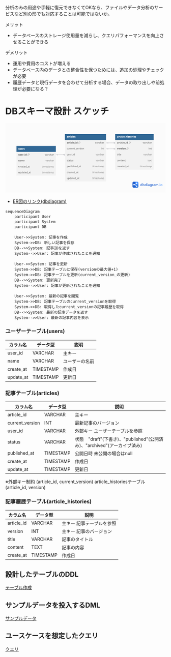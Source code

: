 
分析のみの用途や手軽に復元できなくてOKなら、ファイルやデータ分析のサービスなど別の形でも対応することは可能ではないか。

メリット
- データベースのストレージ使用量を減らし、クエリパフォーマンスを向上させることができる

デメリット
- 運用や費用のコストが増える
- データベース内のデータとの整合性を保つためには、追加の処理やチェックが必要
- 履歴データと現行データを合わせて分析する場合、データの取り出しや前処理が必要になる？



# DBスキーマ設計 スケッチ
![ER図](../lesson02/image/ERD.png)

- [ER図のリンク(dbdiagram)](https://dbdiagram.io/d/blog2-66db847aeef7e08f0ef4dfb3)

```mermaid
sequenceDiagram
    participant User
    participant System
    participant DB

    User->>System: 記事を作成
    System->>DB: 新しい記事を保存
    DB-->>System: 記事IDを返す
    System-->>User: 記事が作成されたことを通知

    User->>System: 記事を更新
    System->>DB: 記事テーブルに保存(versionの最大値+1)
    System->>DB: 記事テーブルを更新(current_version_の更新)
    DB-->>System: 更新完了
    System-->>User: 記事が更新されたことを通知

    User->>System: 最新の記事を閲覧
    System->>DB: 記事テーブルのcurrent_versionを取得
    System->>DB: 取得したcurrent_versionの記事履歴を取得
    DB-->>System: 最新の記事データを返す
    System-->>User: 最新の記事内容を表示
```

### ユーザーテーブル(users)
| カラム名      | データ型  | 説明                    |
|--------------|----------|------------------------|
| user_id      | VARCHAR  | 主キー                  |
| name         | VARCHAR  | ユーザーの名前   |
| create_at    | TIMESTAMP| 作成日         |
| update_at    | TIMESTAMP| 更新日         |

### 記事テーブル(articles)
| カラム名       | データ型   | 説明                   |
|---------------|----------|------------------------|
| article_id     | VARCHAR  | 主キー                 |
| current_version| INT      | 最新記事のバージョン   |
| user_id        | VARCHAR  | 外部キー ユーザーテーブルを参照 |
| status         | VARCHAR  | 状態　"draft"(下書き)、"published"(公開済み)、"archived"(アーカイブ済み) |
| published_at   | TIMESTAMP| 公開日時 未公開の場合はnull |
| create_at      | TIMESTAMP| 作成日         |
| update_at      | TIMESTAMP| 更新日         |

※外部キー制約 (article_id, current_version) article_historiesテーブル(article_id, version)

### 記事履歴テーブル(article_histories)
| カラム名     | データ型   | 説明                   |
|-------------|----------|------------------------|
| article_id  | VARCHAR  | 主キー 記事テーブルを参照|
| version     | INT      | 主キー 記事のバージョン   |
| title       | VARCHAR  | 記事のタイトル |
| content     | TEXT     | 記事の内容 |
| create_at   | TIMESTAMP| 作成日    |


## 設計したテーブルのDDL
[テーブル作成](../lesson02/mysql/script/DDL.sql)

## サンプルデータを投入するDML
[サンプルデータ](../lesson02/mysql/script/DML.sql)

## ユースケースを想定したクエリ
[クエリ](../lesson02/mysql/script/query.sql)

